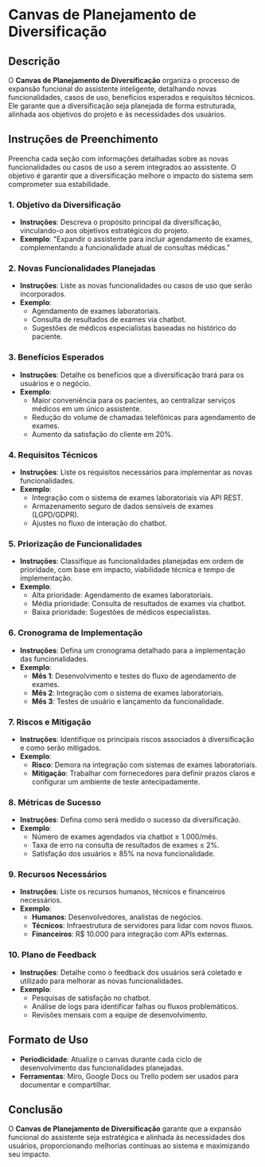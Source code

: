 # Canvas de Planejamento de Diversificação

## Descrição
O **Canvas de Planejamento de Diversificação** organiza o processo de expansão funcional do assistente inteligente, detalhando novas funcionalidades, casos de uso, benefícios esperados e requisitos técnicos. Ele garante que a diversificação seja planejada de forma estruturada, alinhada aos objetivos do projeto e às necessidades dos usuários.

## Instruções de Preenchimento

Preencha cada seção com informações detalhadas sobre as novas funcionalidades ou casos de uso a serem integrados ao assistente. O objetivo é garantir que a diversificação melhore o impacto do sistema sem comprometer sua estabilidade.

### 1. Objetivo da Diversificação
- **Instruções**: Descreva o propósito principal da diversificação, vinculando-o aos objetivos estratégicos do projeto.
- **Exemplo**: "Expandir o assistente para incluir agendamento de exames, complementando a funcionalidade atual de consultas médicas."

### 2. Novas Funcionalidades Planejadas
- **Instruções**: Liste as novas funcionalidades ou casos de uso que serão incorporados.
- **Exemplo**:
  - Agendamento de exames laboratoriais.
  - Consulta de resultados de exames via chatbot.
  - Sugestões de médicos especialistas baseadas no histórico do paciente.

### 3. Benefícios Esperados
- **Instruções**: Detalhe os benefícios que a diversificação trará para os usuários e o negócio.
- **Exemplo**:
  - Maior conveniência para os pacientes, ao centralizar serviços médicos em um único assistente.
  - Redução do volume de chamadas telefônicas para agendamento de exames.
  - Aumento da satisfação do cliente em 20%.

### 4. Requisitos Técnicos
- **Instruções**: Liste os requisitos necessários para implementar as novas funcionalidades.
- **Exemplo**:
  - Integração com o sistema de exames laboratoriais via API REST.
  - Armazenamento seguro de dados sensíveis de exames (LGPD/GDPR).
  - Ajustes no fluxo de interação do chatbot.

### 5. Priorização de Funcionalidades
- **Instruções**: Classifique as funcionalidades planejadas em ordem de prioridade, com base em impacto, viabilidade técnica e tempo de implementação.
- **Exemplo**:
  - Alta prioridade: Agendamento de exames laboratoriais.
  - Média prioridade: Consulta de resultados de exames via chatbot.
  - Baixa prioridade: Sugestões de médicos especialistas.

### 6. Cronograma de Implementação
- **Instruções**: Defina um cronograma detalhado para a implementação das funcionalidades.
- **Exemplo**:
  - **Mês 1**: Desenvolvimento e testes do fluxo de agendamento de exames.
  - **Mês 2**: Integração com o sistema de exames laboratoriais.
  - **Mês 3**: Testes de usuário e lançamento da funcionalidade.

### 7. Riscos e Mitigação
- **Instruções**: Identifique os principais riscos associados à diversificação e como serão mitigados.
- **Exemplo**:
  - **Risco**: Demora na integração com sistemas de exames laboratoriais.
  - **Mitigação**: Trabalhar com fornecedores para definir prazos claros e configurar um ambiente de teste antecipadamente.

### 8. Métricas de Sucesso
- **Instruções**: Defina como será medido o sucesso da diversificação.
- **Exemplo**:
  - Número de exames agendados via chatbot ≥ 1.000/mês.
  - Taxa de erro na consulta de resultados de exames ≤ 2%.
  - Satisfação dos usuários ≥ 85% na nova funcionalidade.

### 9. Recursos Necessários
- **Instruções**: Liste os recursos humanos, técnicos e financeiros necessários.
- **Exemplo**:
  - **Humanos**: Desenvolvedores, analistas de negócios.
  - **Técnicos**: Infraestrutura de servidores para lidar com novos fluxos.
  - **Financeiros**: R$ 10.000 para integração com APIs externas.

### 10. Plano de Feedback
- **Instruções**: Detalhe como o feedback dos usuários será coletado e utilizado para melhorar as novas funcionalidades.
- **Exemplo**:
  - Pesquisas de satisfação no chatbot.
  - Análise de logs para identificar falhas ou fluxos problemáticos.
  - Revisões mensais com a equipe de desenvolvimento.

## Formato de Uso
- **Periodicidade**: Atualize o canvas durante cada ciclo de desenvolvimento das funcionalidades planejadas.
- **Ferramentas**: Miro, Google Docs ou Trello podem ser usados para documentar e compartilhar.

## Conclusão
O **Canvas de Planejamento de Diversificação** garante que a expansão funcional do assistente seja estratégica e alinhada às necessidades dos usuários, proporcionando melhorias contínuas ao sistema e maximizando seu impacto.
